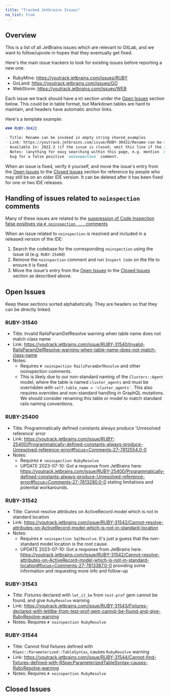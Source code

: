 ```yaml
---
title: "Tracked Jetbrains Issues"
no_list: true
---
```


## Overview

This is a list of all JetBrains issues which are relevant to GitLab, and we want to follow/upvote
in hopes that they eventually get fixed.

Here's the main issue trackers to look for existing issues before reporting a new one:

- RubyMine: <https://youtrack.jetbrains.com/issues/RUBY>
- GoLand: <https://youtrack.jetbrains.com/issues/GO>
- WebStorm: <https://youtrack.jetbrains.com/issues/WEB>

Each issue we track should have a `H3` section under the [Open Issues](#open-issues) section below.
This could be in table format, but Markdown tables are hard to maintain, and headers have automatic anchor links.

Here's a template example:

```markdown
### RUBY-30422

- Title: Rename can be invoked in empty string shared_examples
- Link: https://youtrack.jetbrains.com/issue/RUBY-30422/Rename-can-be-invoked-in-empty-string-sharedexamples
- Available In: 2022.3 (if the issue is closed, omit this line if the issue is still open)
- Notes: (anything for easy searching within this page, e.g. mention `noinspection` if this is a
  bug for a false positive `noinspection` comment.
```

When an issue is fixed, verify it yourself, and move the issue's entry from the [Open Issues](#open-issues) to the [Closed Issues](#closed-issues) section for reference by people who may still be on an older IDE version. It can be deleted after it has been fixed for one or two IDE releases.

## Handling of issues related to `noinspection` comments

Many of these issues are related to the [suppression of Code Inspection false positives via `# noinspection ...` comments](/handbook/tools-and-tips/editors-and-ides/jetbrains-ides/code-inspection/#suppressing-false-positives-with-noinspection-comments)

When an issue related to `noinspection` is resolved and included in a released version of the IDE:

1. Search the codebase for the corresponding `noinspection` using the issue id (e.g. `RUBY-25400`)
1. Remove the `noinspection` comment and run `Inspect Code` on the file to ensure it is fixed.
1. Move the issue's entry from the [Open Issues](#open-issues) to the [Closed Issues](#closed-issues) section as described above.

## Open Issues

Keep these sections sorted alphabetically. They are headers so that they can be directly linked.

### RUBY-31540

- Title: Invalid RailsParamDefResolve warning when table name does not match class name
- Link: <https://youtrack.jetbrains.com/issue/RUBY-31540/Invalid-RailsParamDefResolve-warning-when-table-name-does-not-match-class-name>
- Notes:
  - Requires `# noinspection RailsParamDefResolve` and other noinspection comments.
  - This is likely due to our non-standard naming of the `Clusters::Agent` model, where
    the table is named `cluster_agents` and must be overridden with
    `self.table_name = 'cluster_agents'`. This also requires overrides and non-standard
    handling in GraphQL mutations. We should consider renaming this table or model to match
    standard rails naming conventions.

### RUBY-25400

- Title: Programmatically defined constants always produce 'Unresolved reference' error
- Link: <https://youtrack.jetbrains.com/issue/RUBY-25400/Programmatically-defined-constants-always-produce-Unresolved-reference-error#focus=Comments-27-7812554.0-0>
- Notes:
  - Requires `# noinspection RubyResolve`
  - UPDATE 2023-07-10: Got a response from JetBrains here: <https://youtrack.jetbrains.com/issue/RUBY-25400/Programmatically-defined-constants-always-produce-Unresolved-reference-error#focus=Comments-27-7813280.0-0> stating limitations and potential workarounds.

### RUBY-31542

- Title: Cannot resolve attributes on ActiveRecord model which is not in standard location
- Link: <https://youtrack.jetbrains.com/issue/RUBY-31542/Cannot-resolve-attributes-on-ActiveRecord-model-which-is-not-in-standard-location>
- Notes:
  - Requires `# noinspection SqlResolve`. It's just a guess that the non-standard model
    location is the root cause.
  - UPDATE 2023-07-10: Got a response from JetBrains here: <https://youtrack.jetbrains.com/issue/RUBY-31542/Cannot-resolve-attributes-on-ActiveRecord-model-which-is-not-in-standard-location#focus=Comments-27-7813387.0-0> providing some information and requesting more info and follow-up

### RUBY-31543

- Title: Fixtures declared with `let_it_be` from `test-prof` gem cannot be found, and give `RubyResolve` warning
- Link: <https://youtrack.jetbrains.com/issue/RUBY-31543/Fixtures-declared-with-letitbe-from-test-prof-gem-cannot-be-found-and-give-RubyResolve-warning>
- Notes: Requires `# noinspection RubyResolve`

### RUBY-31544

- Title: Cannot find fixtures defined with `RSpec::Parameterized::TableSyntax`, causes `RubyResolve` warning
- Link: <https://youtrack.jetbrains.com/issue/RUBY-31544/Cannot-find-fixtures-defined-with-RSpecParameterizedTableSyntax-causes-RubyResolve-warning>
- Notes: Requires `# noinspection RubyResolve`

## Closed Issues

